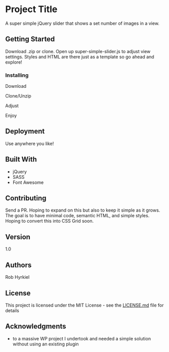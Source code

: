 # Project Title

A super simple jQuery slider that shows a set number of images in a view.

## Getting Started

Download .zip or clone. Open up super-simple-slider.js to adjust view settings. Styles and HTML are there just
as a template so go ahead and explore!


### Installing

Download

Clone/Unzip

Adjust

Enjoy

## Deployment

Use anywhere you like!

## Built With

* jQuery
* SASS
* Font Awesome

## Contributing

Send a PR. Hoping to expand on this but also to keep it simple as it grows. The goal is to have minimal code, semantic HTML, and simple styles. Hoping to convert this into CSS Grid soon.

## Version

1.0

## Authors

Rob Hyrkiel

## License

This project is licensed under the MIT License - see the [LICENSE.md](LICENSE.md) file for details

## Acknowledgments

* to a massive WP project I undertook and needed a simple solution without using an existing plugin

